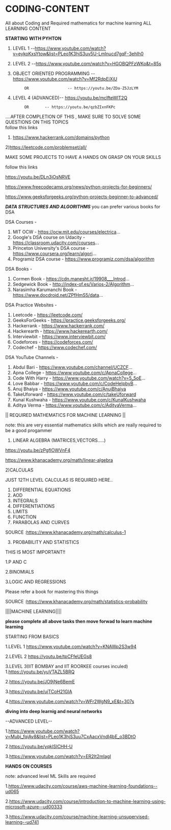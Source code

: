 # CODING-CONTENT
All about Coding and Required mathematics for machine learning
ALL LEARNING CONTENT

**STARTING WITH PYHTON** 
1) LEVEL 1 --https://www.youtube.com/watch?v=eykoKxsYtow&list=PLeo1K3hjS3uv5U-Lmlnucd7gqF-3ehIh0
2) LEVEL 2 --https://www.youtube.com/watch?v=HGOBQPFzWKo&t=85s
3) OBJECT ORIENTED PROGRAMMING -- https://www.youtube.com/watch?v=Mf2RdpEiXjU

            OR                 -- https://youtu.be/ZDa-Z5JzLYM
            
4) LEVEL 4 (ADVANCED)-- https://youtu.be/mclfteWlT2Q

            OR       -- https://youtu.be/qzbZIxnFKPc
            
....AFTER COMPLETION OF THIS , MAKE SURE TO SOLVE SOME QUESTIONS ON THIS TOPICS    
follow this links

1) https://www.hackerrank.com/domains/python

2)https://leetcode.com/problemset/all/

MAKE SOME PROJECTS TO HAVE A HANDS ON GRASP ON YOUR SKILLS

follow this links 

https://youtu.be/DLn3jOsNRVE

https://www.freecodecamp.org/news/python-projects-for-beginners/

https://www.geeksforgeeks.org/python-projects-beginner-to-advanced/

***DATA STRUCTURES AND ALGORITHMS***
you can prefer various books for DSA 

DSA Courses - 
1. MIT OCW - https://ocw.mit.edu/courses/electrica...
2. Google's DSA course on Udacity - https://classroom.udacity.com/courses...
3. Princeton University's DSA course - https://www.coursera.org/learn/algori...
4. Programiz DSA course - https://www.programiz.com/dsa/algorithm

DSA Books - 
1. Cormen Book - https://cdn.manesht.ir/19908___Introd...
2. Sedgewick Book - http://index-of.es/Varios-2/Algorithm...
3. Narasimha Karumanchi Book - https://www.docdroid.net/ZPfHmS5/data...

DSA Practice Websites - 
1. Leetcode - https://leetcode.com/
2. GeeksForGeeks - https://practice.geeksforgeeks.org/
3. Hackerrank - https://www.hackerrank.com/
4. Hackerearth - https://www.hackerearth.com/
5. Interviewbit - https://www.interviewbit.com/
6. Codeforces - https://codeforces.com/
7. Codechef - https://www.codechef.com/

DSA YouTube Channels - 
1. Abdul Bari - https://www.youtube.com/channel/UCZCF...
2. Apna College - https://www.youtube.com/c/ApnaCollege...
3. Code With Harry - https://www.youtube.com/watch?v=5_5oE...
4. Love Babbar -  https://www.youtube.com/c/CodeHelpbyB...
5. Anuj Bhaiya - https://www.youtube.com/c/AnujBhaiya
6. TakeUforward - https://www.youtube.com/c/takeUforward
7. Kunal Kushwaha - https://www.youtube.com/c/KunalKushwaha
8. Aditya Verma - https://www.youtube.com/c/AdityaVerma...


|| REQUIRED MATHEMATICS FOR MACHINE LEARNING ||

note: this are very essential mathematics skills which are really 
required to be a good progammer



1) LINEAR ALGEBRA (MATRICES,VECTORS.....)

https://youtu.be/zPgfIOWVnF4

https://www.khanacademy.org/math/linear-algebra

2)CALCULAS

JUST 12TH LEVEL CALCULAS IS REQUIRED HERE..

1. DIFFERENTIAL EQUATIONS
2. AOD
3. INTEGRALS
4. DIFFERENTIATIONS 
5. LIMITS
6. FUNCTION 
7. PARABOLAS AND CURVES 

SOURCE :https://www.khanacademy.org/math/calculus-1






3) PROBABILITY AND STATISTICS

THIS IS MOST IMPORTANT!!

1.P AND C

2.BINOMIALS

3.LOGIC AND REGRESSIONS

Please refer a book for mastering this things

SOURCE :https://www.khanacademy.org/math/statistics-probability






 ||||MACHINE LEARNING||||
 
**please complete all above tasks then move forwad to learn machine learning**

STARTING FROM BASICS

1.LEVEL 1
https://www.youtube.com/watch?v=KNAWp2S3w94
 
2.LEVEL 2
https://youtu.be/tpCFfeUEGs8

3.LEVEL 3(IIT BOMBAY and IIT ROORKEE courses inculed)
1.https://youtu.be/yuVTAZL5BRQ

2.https://youtu.be/JO9jNe6BemE

3.https://youtu.be/ujTCoH21GlA

4.https://www.youtube.com/watch?v=WFr2WgN9_xE&t=307s





**diving into deep learnig and neural networks**

--ADVANCED LEVEL--

1.https://www.youtube.com/watch?v=Mubj_fqiAv8&list=PLeo1K3hjS3uu7CxAacxVndI4bE_o3BDtO

2.https://youtu.be/yqkISICHH-U

3.https://www.youtube.com/watch?v=ER2It2mIagI





**HANDS ON COURSES**

note: advanced level ML Skills are required

1.https://www.udacity.com/course/aws-machine-learning-foundations--ud065

2.https://www.udacity.com/course/introduction-to-machine-learning-using-microsoft-azure--ud00333

3.https://www.udacity.com/course/machine-learning-unsupervised-learning--ud741








            


